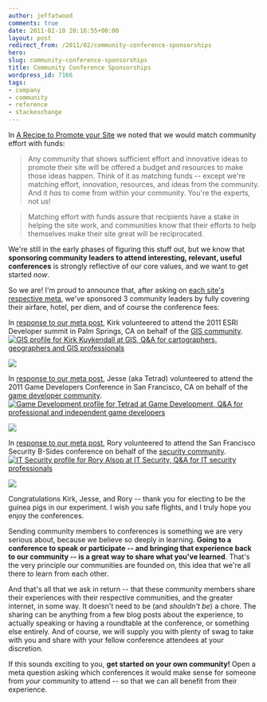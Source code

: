```yaml
---
author: jeffatwood
comments: true
date: 2011-02-10 20:16:55+00:00
layout: post
redirect_from: /2011/02/community-conference-sponsorships
hero: 
slug: community-conference-sponsorships
title: Community Conference Sponsorships
wordpress_id: 7166
tags:
- company
- community
- reference
- stackexchange
---
```


In [A Recipe to Promote your Site](http://blog.stackoverflow.com/2010/08/a-recipe-to-promote-your-site/) we noted that we would match community effort with funds:



>

> 
> Any community that shows sufficient effort and innovative ideas to promote their site will be offered a budget and resources to make those ideas happen. Think of it as matching funds -- except we're matching effort, innovation, resources, and ideas from the community. And it _has_ to come from within your community. You're the experts, not us!
> 
> 

> 
> Matching effort with funds assure that recipients have a stake in helping the site work, and communities know that their efforts to help themselves make their site great will be reciprocated.
> 

> 
> 



We're still in the early phases of figuring this stuff out, but we know that **sponsoring community leaders to attend interesting, relevant, useful conferences** is strongly reflective of our core values, and we want to get started _now_.

So we are! I'm proud to announce that, after asking on [each site's respective meta](http://blog.stackoverflow.com/2010/07/new-per-site-metas/), we've sponsored 3 community leaders by fully covering their airfare, hotel, per diem, and of course the conference fees:

In [response to our meta post](http://meta.gis.stackexchange.com/questions/262/sponsoring-a-community-member-to-attend-the-2011-esri-dev-summit), Kirk volunteered to attend the 2011 ESRI Developer summit in Palm Springs, CA on behalf of the [GIS community](http://gis.stackexchange.com).
[
![GIS profile for Kirk Kuykendall at GIS, Q&A for cartographers, geographers and GIS professionals](http://gis.stackexchange.com/users/flair/59.png)
](http://gis.stackexchange.com/users/59/kirk-kuykendall)

[![](https://i.stack.imgur.com/fN9EC.jpg)](http://www.esri.com/events/devsummit/index.html)

In [response to our meta post](http://meta.gamedev.stackexchange.com/questions/349/sponsoring-a-community-member-to-attend-the-2011-gdc), Jesse (aka Tetrad) volunteered to attend the 2011 Game Developers Conference in San Francisco, CA on behalf of the [game developer community](http://gamedev.stackexchange.com).
[
![Game Development profile for Tetrad at Game Development, Q&A for professional and independent game developers](http://gamedev.stackexchange.com/users/flair/51.png)
](http://gamedev.stackexchange.com/users/51/tetrad)

[![](https://i.stack.imgur.com/TvubX.jpg)](http://www.gdconf.com/)

In [response to our meta post](http://meta.security.stackexchange.com/questions/142/sponsoring-a-community-member-to-attend-the-2011-security-bsides), Rory volunteered to attend the San Francisco Security B-Sides conference on behalf of the [security community](http://security.stackexchange.com).
[
![IT Security profile for Rory Alsop at IT Security, Q&A for IT security professionals](http://security.stackexchange.com/users/flair/485.png)
](http://security.stackexchange.com/users/485/rory-alsop)

[![](https://i.stack.imgur.com/EyiZ6.jpg)](http://www.securitybsides.com/w/page/12194156/FrontPage)

Congratulations Kirk, Jesse, and Rory -- thank you for electing to be the guinea pigs in our experiment. I wish you safe flights, and I truly hope you enjoy the conferences.

Sending community members to conferences is something we are very serious about, because we believe so deeply in learning. **Going to a conference to speak or participate -- and bringing that experience back to our community -- is a great way to share what you've learned**. That's the very principle our communities are founded on, this idea that we're all there to learn from each other.

And that's all that we ask in return -- that these community members share their experiences with their respective communities, and the greater internet, in some way. It doesn't need to be (and _shouldn't be_) a chore. The sharing can be anything from a few blog posts about the experience, to actually speaking or having a roundtable at the conference, or something else entirely. And of course, we will supply you with plenty of swag to take with you and share with your fellow conference attendees at your discretion.

If this sounds exciting to you, **get started on your own community!** Open a meta question asking which conferences it would make sense for someone from _your_ community to attend -- so that we can all benefit from their experience.
